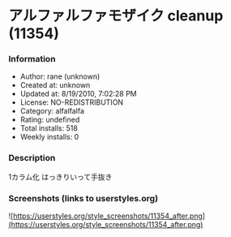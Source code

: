 # アルファルファモザイク cleanup (11354)

### Information
- Author: rane (unknown)
- Created at: unknown
- Updated at: 8/19/2010, 7:02:28 PM
- License: NO-REDISTRIBUTION
- Category: alfalfalfa
- Rating: undefined
- Total installs: 518
- Weekly installs: 0


### Description
1カラム化
はっきりいって手抜き


### Screenshots (links to userstyles.org)
![https://userstyles.org/style_screenshots/11354_after.png](https://userstyles.org/style_screenshots/11354_after.png)


